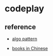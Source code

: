 # codeplay

## reference

* [algo pattern](https://github.com/greyireland/algorithm-pattern)

* [books in Chinese](https://github.com/greyireland/awesome-programming-books-1)
